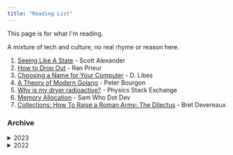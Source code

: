```yaml
---
title: "Reading List"
---
```


This page is for what I'm reading.

A mixture of tech and culture, no real rhyme or reason here.

1. [Seeing Like A State](https://slatestarcodex.com/2017/03/16/book-review-seeing-like-a-state/) - Scott Alexander
1. [How to Drop Out](https://ranprieur.com/essays/dropout.html) - Ran Prieur
1. [Choosing a Name for Your Computer](https://www.rfc-editor.org/rfc/rfc1178) - D. Libes
1. [A Theory of Modern Golang](https://peter.bourgon.org/blog/2017/06/09/theory-of-modern-go.html) - Peter Bourgon
1. [Why is my dryer radioactive?](https://physics.stackexchange.com/questions/764460/why-is-my-dryer-radioactive#764460) - Physics Stack Exchange
1. [Memory Allocation](https://samwho.dev/memory-allocation/) - Sam Who Dot Dev
1. [Collections: How To Raise a Roman Army: The Dilectus](https://acoup.blog/2023/06/16/collections-how-to-raise-a-roman-army-the-dilectus/) - Bret Devereaux

### Archive
<details markdown="1">
<summary>2023</summary>

- [1-2] January - April
  1. [Black Hawk Down](https://www.goodreads.com/en/book/show/55403.Black_Hawk_Down) - Mark Bowden
  1. [A Guide to the Go Garbage Collector](https://tip.golang.org/doc/gc-guide) - Golang Tips
  1. [Serving Netflix Video Traffic at 400Gb/s and Beyond](https://nabstreamingsummit.com/wp-content/uploads/2022/05/2022-Streaming-Summit-Netflix.pdf) - Drew Gallatin, NAB Show
  1. [In Cambodia, Rats Are Being Trained To Sniff Out Land Mines And Save Lives](https://www.npr.org/sections/parallels/2015/07/31/427112786/in-cambodia-rats-are-being-trained-to-sniff-out-land-mines-and-save-lives) - Michael Sullivan, NPR
  1. [Email](https://explained-from-first-principles.com/email/) - Explained from First Principles
  1. [VALORANT's 128-Tick Servers](https://technology.riotgames.com/news/valorants-128-tick-servers) - Riot Games
  1. [Paving the Road to Vulkan on Asahi Linux](https://asahilinux.org/2023/03/road-to-vulkan/) - Asahi Linux
  1. [Bicycle](https://ciechanow.ski/bicycle/) - Bartosz Ciechanowski
  1. [LWN - The early days of Linux](https://lwn.net/SubscriberLink/928581/841b747332791ac4/) - Lars Wirzenius
</details>

<details markdown="1">
<summary>2022</summary>

- [6] June
  1. [An interactive mechanical watch visualization](https://ciechanow.ski/mechanical-watch/) - Bartosz
     Ciechanowski
  1. [Your API is Bad](https://leanpub.com/yourapiisbad/read) - Matthew Turland
  1. [They're Made out of Meat](https://www.mit.edu/people/dpolicar/writing/prose/text/thinkingMeat.html) - Terry Bisson, 1991

- [7] July
  1. [How the Higgs Boson Ruined Peter Higgs’s Life](https://www.scientificamerican.com/article/how-the-higgs-boson-ruined-peter-higgss-life/) -  Clara Moskowitz, Scientific American
  1. [Ignition!](https://library.sciencemadness.org/library/books/ignition.pdf) - John D. Clark, 1972
  1. [Giving a Sh\*t as a Service](https://allenpike.com/2022/giving-a-shit) - Allen Pike
  1. [Designing the Characters of 'Cowboy Bebop'](https://animationobsessive.substack.com/p/designing-the-characters-of-cowboy) - Animation Obsessive
  1. [A toy remote login server](https://jvns.ca/blog/2022/07/28/toy-remote-login-server/) - Julia Evans
  1. [What they don't teach you about sockets](https://macoy.me/blog/programming/Sockets) - Macoy Madson
  1. [How Computers Boot Up](https://manybutfinite.com/post/how-computers-boot-up/) - Gustavo Duarte

- [8] August
  1. [Introduction to Apple Silicon](https://github.com/AsahiLinux/docs/wiki/Introduction-to-Apple-Silicon) - Asahi Linux
  1. [Technical Reasons To Choose FreeBSD Over Linux](https://unixsheikh.com/articles/technical-reasons-to-choose-freebsd-over-linux.html) - Unix Sheikh
  1. [The Case of the Fake IMDB Credits](https://peabee.substack.com/p/16-the-case-of-fake-imdb-credits) - Pea Bee
  1. [The Story of Mel, a Real Programmer](https://www.cs.utah.edu/~elb/folklore/mel.html) - Ed Nather, USENET 1983
  1. [Things I Won't Work With: Dioxygen Difluoride](https://www.science.org/content/blog-post/things-i-won-t-work-dioxygen-difluoride) - By Derek Lowe
  1. [The TTY demystified](https://www.linusakesson.net/programming/tty/) - Linus Åkesson
  1. [The Productivity Tax You Pay for Context Switching](https://async.twist.com/context-switching/) - Elaine Meyer
  1. [Raft: Understandable Distributed Consensus](https://thesecretlivesofdata.com/raft/) - The Secret Lives of Data
  1. [Visual Sum of Cubes](https://x.st/visual-sum-of-cubes/) - Harold Cooper
  1. [#17: One kitchen, hundreds of internet restaurants](https://peabee.substack.com/p/17-one-kitchen-hundreds-of-internet) - Pea Bee

- [9] September
  1. [Why Birds Changed Their Tune During the Pandemic](https://www.atlasobscura.com/articles/bird-songs-changed-pandemic) - Shoshi Parks, Atlas Obscura
  1. [The Forty-Year Programmer](https://codefol.io/posts/the-forty-year-programmer/) - Noah Gibbs
  1. [Redis Explained](https://architecturenotes.co/redis/) - Architecture Notes
  1. [The Art of Monitoring](https://artofmonitoring.com/) - Book by James Turnbull
  1. [Why shaving dulls even the sharpest of razors](https://news.mit.edu/2020/why-shaving-dulls-razors-0806) - MIT News
  1. [Move a running process into a tmux session](https://xai.sh/2020/10/16/Move-running-process-into-tmux-session.html) - Xai.sh

- [10] October
  1. [The HTTP crash course nobody asked for](https://fasterthanli.me/articles/the-http-crash-course-nobody-asked-for) - fasterthanlime
  1. [Never Let Me Go](https://www.goodreads.com/book/show/6334.Never_Let_Me_Go) - Kazuo Ishiguro
  1. [The Jaunt](https://en.wikipedia.org/wiki/The_Jaunt) - Stephen King
  1. [How X Window Managers Work, And How To Write One](https://jichu4n.com/posts/how-x-window-managers-work-and-how-to-write-one-part-i/) - Chuan Ji
  1. [How to communicate effectively as a developer](https://www.karlsutt.com/articles/communicating-effectively-as-a-developer/) - Karl Sutt
  1. [The Sparrow](https://www.goodreads.com/book/show/334176.The_Sparrow) - Mary Doria Russell

- [11] November
  1. [Making a Go program run 1.7x faster with a one character change](https://hmarr.com/blog/go-allocation-hunting/) - Harry Marr
  1. [The Go Programming Language](https://www.gopl.io/) - Donovan & Kernighan
  1. [The Database Cookbook For Developers](https://sqlfordevs.com/ebook) - Tobias Petry

- [12] December
  1. [Hyperion](https://en.wikipedia.org/wiki/Hyperion_Cantos) - Dan Simmons

</details>

